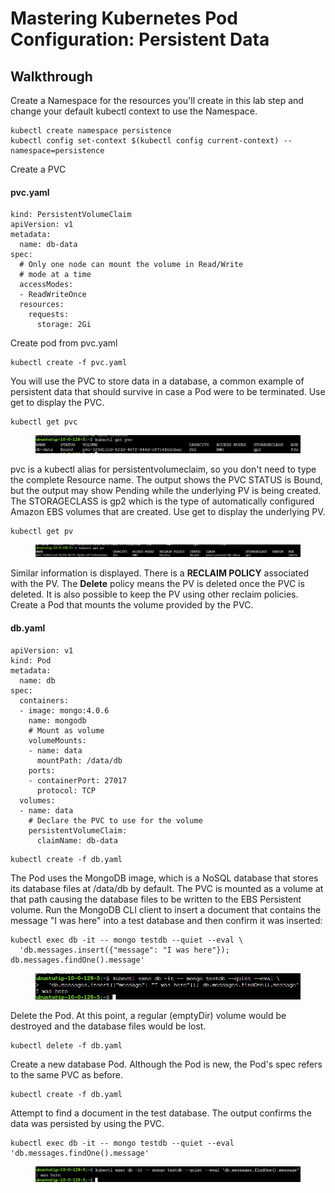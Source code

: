 # Mastering Kubernetes Pod Configuration: Persistent Data

## Walkthrough

Create a Namespace for the resources you'll create in this lab step and change your default kubectl context to use the Namespace.

```
kubectl create namespace persistence
kubectl config set-context $(kubectl config current-context) --namespace=persistence
```

Create a PVC

#### pvc.yaml

```
kind: PersistentVolumeClaim
apiVersion: v1
metadata:
  name: db-data
spec:
  # Only one node can mount the volume in Read/Write
  # mode at a time
  accessModes:
  - ReadWriteOnce 
  resources:
    requests:
      storage: 2Gi
```

Create pod from pvc.yaml

```
kubectl create -f pvc.yaml
```

You will use the PVC to store data in a database, a common example of persistent data that should survive in case a Pod were to be terminated. Use get to display the PVC.

```
kubectl get pvc
```

<figure><img src="../../../.gitbook/assets/image.png" alt=""><figcaption></figcaption></figure>

pvc is a kubectl alias for persistentvolumeclaim, so you don't need to type the complete Resource name. The output shows the PVC STATUS is Bound, but the output may show Pending while the underlying PV is being created. The STORAGECLASS is gp2 which is the type of automatically configured Amazon EBS volumes that are created. Use get to display the underlying PV.

```
kubectl get pv
```

<figure><img src="../../../.gitbook/assets/image (13).png" alt=""><figcaption></figcaption></figure>

Similar information is displayed. There is a **RECLAIM POLICY** associated with the PV. The **Delete** policy means the PV is deleted once the PVC is deleted. It is also possible to keep the PV using other reclaim policies. Create a Pod that mounts the volume provided by the PVC.

#### db.yaml

```
apiVersion: v1
kind: Pod
metadata:
  name: db 
spec:
  containers:
  - image: mongo:4.0.6
    name: mongodb
    # Mount as volume 
    volumeMounts:
    - name: data
      mountPath: /data/db
    ports:
    - containerPort: 27017
      protocol: TCP
  volumes:
  - name: data
    # Declare the PVC to use for the volume
    persistentVolumeClaim:
      claimName: db-data
```



```
kubectl create -f db.yaml
```

The Pod uses the MongoDB image, which is a NoSQL database that stores its database files at /data/db by default. The PVC is mounted as a volume at that path causing the database files to be written to the EBS Persistent volume. Run the MongoDB CLI client to insert a document that contains the message "I was here" into a test database and then confirm it was inserted:

```
kubectl exec db -it -- mongo testdb --quiet --eval \
  'db.messages.insert({"message": "I was here"}); db.messages.findOne().message'
```

<figure><img src="../../../.gitbook/assets/image (1).png" alt=""><figcaption></figcaption></figure>

Delete the Pod. At this point, a regular (emptyDir) volume would be destroyed and the database files would be lost.

```
kubectl delete -f db.yaml
```

Create a new database Pod. Although the Pod is new, the Pod's spec refers to the same PVC as before.

```
kubectl create -f db.yaml
```

Attempt to find a document in the test database. The output confirms the data was persisted by using the PVC.

```
kubectl exec db -it -- mongo testdb --quiet --eval 'db.messages.findOne().message'
```

<figure><img src="../../../.gitbook/assets/image (10).png" alt=""><figcaption></figcaption></figure>





&#x20;
